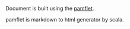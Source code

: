 Document is built using the [pamflet](https://github.com/n8han/pamflet).

pamflet is markdown to html generator by scala.